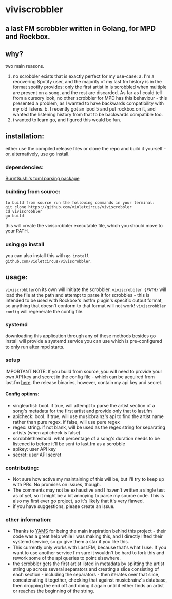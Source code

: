 # viviscrobbler
a last FM scrobbler written in Golang, for MPD and Rockbox.
--- 

## why?
two main reasons.
1. no scrobbler exists that is exactly perfect for my use-case:
    a. I'm a recovering Spotify user, and the majority of my last.fm history is in the format spotify provides: only the first artist in is scrobbled when multiple are present on a song, and the rest are discarded. As far as I could tell from a cursory look, no other scrobbler for MPD has this behaviour - this presented a problem, as I wanted to have backwards compatibility with my old listens.
    b. I recently got an ipod 5 and put rockbox on it, and wanted the listening history from that to be backwards compatible too. 
2. i wanted to learn go, and figured this would be fun.
## installation:
either use the compiled release files or clone the repo and build it yourself - or, alternatively, use go install.
### dependencies:
[BurntSushi's toml parsing package](https://github.com/BurntSushi/toml)
### building from source:
```
to build from source run the following commands in your terminal:
git clone https://github.com/violetcircus/viviscrobbler
cd viviscrobbler
go build
```
this will create the viviscrobbler executable file, which you should move to your PATH.
### using go install
you can also install this with `go install github.com/violetcircus/viviscrobbler`.
## usage:
`viviscrobbler`on its own will initiate the scrobbler.
`viviscrobbler {PATH}` will load the file at the path and attempt to parse it for scrobbles - this is intended to be used with Rockbox's lastfm plugin's specific output format, so anything that doesn't conform to that format will not work!
`viviscrobbler config` will regenerate the config file.
### systemd
downloading this application through any of these methods besides go install will provide a systemd service you can use which is pre-configured to only run after mpd starts.
### setup
IMPORTANT NOTE: If you build from source, you will need to provide your own API key and secret in the config file - which can be acquired from last.fm [here](https://www.last.fm/api/account/create). the release binaries, however, contain my api key and secret. 
#### Config options:
- singleartist: bool. if true, will attempt to parse the artist section of a song's metadata for the first artist and provide only that to last.fm
- apicheck: bool. if true, will use musicbrainz's api to find the artist name rather than pure regex. if false, will use pure regex
- regex: string. if not blank, will be used as the regex string for separating artists (when api check is false)
- scrobblethreshold: what percentage of a song's duration needs to be listened to before it'll be sent to last.fm as a scrobble
- apikey: user API key
- secret: user API secret
### contributing:
- Not sure how active my maintaining of this will be, but I'll try to keep up with PRs. No promises on issues, though.
- The comments may not be exhaustive and I haven't written a single test as of yet, so it might be a bit annoying to parse my source code. This is also my first ever go project, so it's likely that it's very flawed.
- if you have suggestions, please create an issue.
### other information:
- Thanks to [YAMS](https://github.com/Berulacks/yams/) for being the main inspiration behind this project - their code was a great help while I was making this, and I directly lifted their systemd service, so go give them a star if you like this.
- This currently only works with Last.FM, because that's what I use. If you want to use another service I'm sure it wouldn't be hard to fork this and rework some of the api queries to point elsewhere.
- the scrobbler gets the first artist listed in metadata by splitting the artist string up across several separators and creating a slice consisting of each section - including the separators - then iterates over that slice, concatenating it together, checking that against musicbrainz's database, then dropping the end off and doing it again until it either finds an artist or reaches the beginning of the string.
